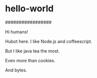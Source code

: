 # hello-world
#################

Hi humans!

Hubot here.  I like Node.js and coffeescript.  

But I like java tea the most.

Even more than cookies.  

And bytes.  
